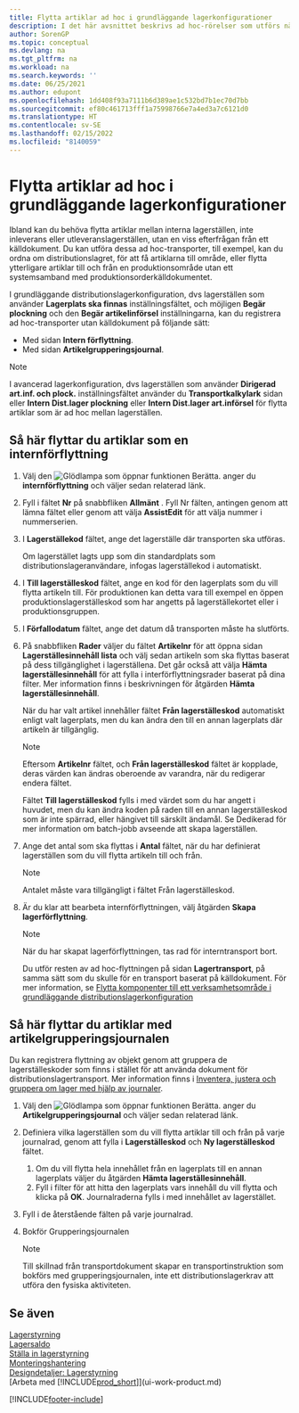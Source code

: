```yaml
---
title: Flytta artiklar ad hoc i grundläggande lagerkonfigurationer
description: I det här avsnittet beskrivs ad hoc-rörelser som utförs när du behöver flytta artiklar mellan interna lager platser utan ett visst behov från ett källdokument.
author: SorenGP
ms.topic: conceptual
ms.devlang: na
ms.tgt_pltfrm: na
ms.workload: na
ms.search.keywords: ''
ms.date: 06/25/2021
ms.author: edupont
ms.openlocfilehash: 1dd408f93a7111b6d389ae1c532bd7b1ec70d7bb
ms.sourcegitcommit: ef80c461713fff1a75998766e7a4ed3a7c6121d0
ms.translationtype: HT
ms.contentlocale: sv-SE
ms.lasthandoff: 02/15/2022
ms.locfileid: "8140059"
---
```

# <a name="move-items-ad-hoc-in-basic-warehouse-configurations"></a>Flytta artiklar ad hoc i grundläggande lagerkonfigurationer
Ibland kan du behöva flytta artiklar mellan interna lagerställen, inte inleverans eller utleveranslagerställen, utan en viss efterfrågan från ett källdokument. Du kan utföra dessa ad hoc-transporter, till exempel, kan du ordna om distributionslagret, för att få artiklarna till område, eller flytta ytterligare artiklar till och från en produktionsområde utan ett systemsamband med produktionsorderkälldokumentet.  

I grundläggande distributionslagerkonfiguration, dvs lagerställen som använder **Lagerplats ska finnas** inställningsfältet, och möjligen **Begär plockning** och den **Begär artikelinförsel** inställningarna, kan du registrera ad hoc-transporter utan källdokument på följande sätt:  

- Med sidan **Intern förflyttning**.  
- Med sidan **Artikelgrupperingsjournal**.  

> [!NOTE]  
>  I avancerad lagerkonfiguration, dvs lagerställen som använder **Dirigerad art.inf. och plock.** inställningsfältet använder du **Transportkalkylark** sidan eller **Intern Dist.lager plockning** eller **Intern Dist.lager art.införsel** för flytta artiklar som är ad hoc mellan lagerställen.  

## <a name="to-move-items-as-an-internal-movement"></a>Så här flyttar du artiklar som en internförflyttning  
1.  Välj den ![Glödlampa som öppnar funktionen Berätta.](media/ui-search/search_small.png "Berätta vad du vill göra") anger du **internförflyttning** och väljer sedan relaterad länk.  
2.  Fyll i fältet **Nr** på snabbfliken **Allmänt** . Fyll Nr fälten, antingen genom att lämna fältet eller genom att välja **AssistEdit** för att välja nummer i nummerserien.  
3.  I **Lagerställekod** fältet, ange det lagerställe där transporten ska utföras.  

    Om lagerstället lagts upp som din standardplats som distributionslageranvändare, infogas lagerställekod i automatiskt.  
4.  I **Till lagerställeskod** fältet, ange en kod för den lagerplats som du vill flytta artikeln till. För produktionen kan detta vara till exempel en öppen produktionslagerställeskod som har angetts på lagerställekortet eller i produktionsgruppen.  
5.  I **Förfallodatum** fältet, ange det datum då transporten måste ha slutförts.  
6.  På snabbfliken **Rader** väljer du fältet **Artikelnr** för att öppna sidan **Lagerställesinnehåll lista** och välj sedan artikeln som ska flyttas baserat på dess tillgänglighet i lagerställena. Det går också att välja **Hämta lagerställesinnehåll** för att fylla i interförflyttningsrader baserat på dina filter. Mer information finns i beskrivningen för åtgärden **Hämta lagerställesinnehåll**.   

    När du har valt artikel innehåller fältet **Från lagerställeskod** automatiskt enligt valt lagerplats, men du kan ändra den till en annan lagerplats där artikeln är tillgänglig.  

    > [!NOTE]  
    >  Eftersom **Artikelnr** fältet, och **Från lagerställeskod** fältet är kopplade, deras värden kan ändras oberoende av varandra, när du redigerar endera fältet.  

    Fältet **Till lagerställeskod** fylls i med värdet som du har angett i huvudet, men du kan ändra koden på raden till en annan lagerställeskod som är inte spärrad, eller hängivet till särskilt ändamål. Se Dedikerad för mer information om batch-jobb avseende att skapa lagerställen.  
7.  Ange det antal som ska flyttas i **Antal** fältet, när du har definierat lagerställen som du vill flytta artikeln till och från.  

    > [!NOTE]  
    >  Antalet måste vara tillgängligt i fältet Från lagerställeskod.  

8.  Är du klar att bearbeta internförflyttningen, välj åtgärden **Skapa lagerförflyttning**.  

    > [!NOTE]  
    >  När du har skapat lagerförflyttningen, tas rad för interntransport bort.  

    Du utför resten av ad hoc-flyttningen på sidan **Lagertransport**, på samma sätt som du skulle för en transport baserat på källdokument. För mer information, se [Flytta komponenter till ett verksamhetsområde i grundläggande distributionslagerkonfiguration](warehouse-how-to-move-components-to-an-operation-area-in-basic-warehousing.md)  

## <a name="to-move-items-with-the-item-reclassification-journal"></a>Så här flyttar du artiklar med artikelgrupperingsjournalen
Du kan registrera flyttning av objekt genom att gruppera de lagerställeskoder som finns i stället för att använda dokument för distributionslagertransport. Mer information finns i [Inventera, justera och gruppera om lager med hjälp av journaler](inventory-how-count-adjust-reclassify.md).   
1.  Välj den ![Glödlampa som öppnar funktionen Berätta.](media/ui-search/search_small.png "Berätta vad du vill göra") anger du **Artikelgrupperingsjournal** och väljer sedan relaterad länk.  
2.  Definiera vilka lagerställen som du vill flytta artiklar till och från på varje journalrad, genom att fylla i **Lagerställeskod** och **Ny lagerställeskod** fältet.  

    1.  Om du vill flytta hela innehållet från en lagerplats till en annan lagerplats väljer du åtgärden **Hämta lagerställesinnehåll**.  
    2.  Fyll i filter för att hitta den lagerplats vars innehåll du vill flytta och klicka på **OK**. Journalraderna fylls i med innehållet av lagerstället.  
3.  Fyll i de återstående fälten på varje journalrad.   
4.  Bokför Grupperingsjournalen  

    > [!NOTE]  
    >  Till skillnad från transportdokument skapar en transportinstruktion som bokförs med grupperingsjournalen, inte ett distributionslagerkrav att utföra den fysiska aktiviteten.  

## <a name="see-also"></a>Se även  
[Lagerstyrning](warehouse-manage-warehouse.md)  
[Lagersaldo](inventory-manage-inventory.md)  
[Ställa in lagerstyrning](warehouse-setup-warehouse.md)     
[Monteringshantering](assembly-assemble-items.md)    
[Designdetaljer: Lagerstyrning](design-details-warehouse-management.md)  
[Arbeta med [!INCLUDE[prod_short](includes/prod_short.md)]](ui-work-product.md)


[!INCLUDE[footer-include](includes/footer-banner.md)]